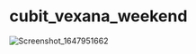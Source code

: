 # cubit_vexana_weekend

![Screenshot_1647951662](https://user-images.githubusercontent.com/78256906/159481051-c05d2861-39ce-439e-889d-84d5a4a4bd0e.png)
